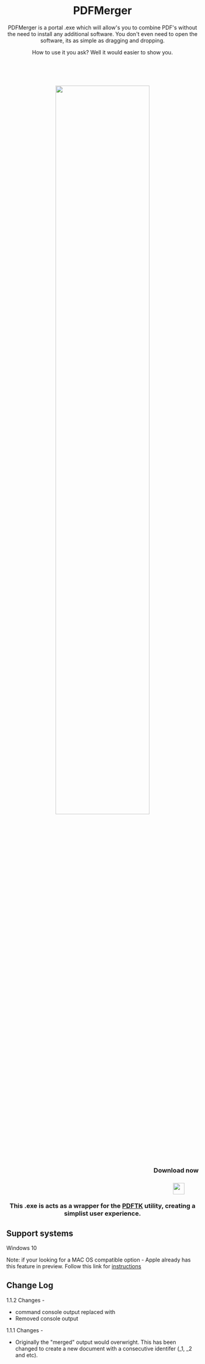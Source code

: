
<h1 align="center"> PDFMerger </h1>


<p align="center">PDFMerger is a portal .exe which will allow's you to combine PDF's without the need to install any additional software. You don't even need to open the software, its as simple as dragging and dropping.</p>

<p align="center">How to use it you ask? Well it would easier to show you.</p>
</br>
</br>
</br>
<p align="center"><img src="https://j.gifs.com/vlVlEX.gif" width="70%"></p>

</br>
</br>
</br>
</br>
<h3 align="right">Download now<h3>
<p align="right"><a href="https://github.com/chrisjbawden/pdfmerger/raw/main/pdf-merger.exe"><img src="https://j.gifs.com/K141gY.gif"  width="30px" height="30px" style="padding-right: 10px"></a>&nbsp;&nbsp;&nbsp;&nbsp;&nbsp;&nbsp;&nbsp;</p>

<p align="center">This .exe is acts as a wrapper for the <a href="https://www.pdflabs.com/tools/pdftk-the-pdf-toolkit/" target="_blank">PDFTK</a> utility, creating a simplist user experience.</p>

## Support systems

<p>Windows 10</p>
<p>Note: if your looking for a MAC OS compatible option - Apple already has this feature in preview. Follow this link for <a href="https://support.apple.com/en-au/HT202945">instructions</a></p>

## Change Log

1.1.2
Changes - 
* command console output replaced with 
* Removed console output


1.1.1
Changes - 
* Originally the "merged" output would overwright. This has been changed to create a new document with a consecutive identifer (_1, _2 and etc).
